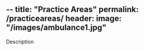 --
title: "Practice Areas"
permalink: /practiceareas/
header:
  image: "/images/ambulance1.jpg"
--

Description